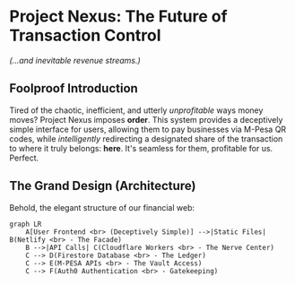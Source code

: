 # Project Nexus: The Future of Transaction Control

*(...and inevitable revenue streams.)*

## Foolproof Introduction

Tired of the chaotic, inefficient, and utterly *unprofitable* ways money moves? Project Nexus imposes **order**. This system provides a deceptively simple interface for users, allowing them to pay businesses via M-Pesa QR codes, while *intelligently* redirecting a designated share of the transaction to where it truly belongs: **here**. It's seamless for them, profitable for us. Perfect.

## The Grand Design (Architecture)

Behold, the elegant structure of our financial web:

```mermaid
graph LR
    A[User Frontend <br> (Deceptively Simple)] -->|Static Files| B(Netlify <br> - The Facade)
    B -->|API Calls| C(Cloudflare Workers <br> - The Nerve Center)
    C --> D(Firestore Database <br> - The Ledger)
    C --> E(M-PESA APIs <br> - The Vault Access)
    C --> F(Auth0 Authentication <br> - Gatekeeping)